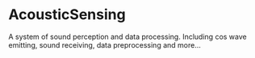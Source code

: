 # AcousticSensing
A system of sound perception and data processing.
Including cos wave emitting, sound receiving, data preprocessing and more...
